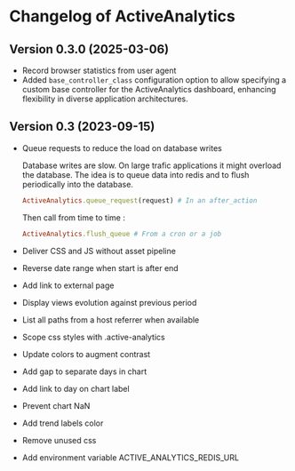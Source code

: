 # Changelog of ActiveAnalytics

## Version 0.3.0 (2025-03-06)

-   Record browser statistics from user agent
-   Added `base_controller_class` configuration option to allow specifying a custom base controller for the ActiveAnalytics dashboard,
    enhancing flexibility in diverse application architectures.

## Version 0.3 (2023-09-15)

*   Queue requests to reduce the load on database writes

    Database writes are slow. On large trafic applications it might overload the database.
    The idea is to queue data into redis and to flush periodically into the database.

    ```ruby
    ActiveAnalytics.queue_request(request) # In an after_action
    ```

    Then call from time to time :

    ```ruby
    ActiveAnalytics.flush_queue # From a cron or a job
    ```

*   Deliver CSS and JS without asset pipeline
*   Reverse date range when start is after end
*   Add link to external page
*   Display views evolution against previous period
*   List all paths from a host referrer when available
*   Scope css styles with .active-analytics
*   Update colors to augment contrast
*   Add gap to separate days in chart
*   Add link to day on chart label
*   Prevent chart NaN
*   Add trend labels color
*   Remove unused css
*   Add environment variable ACTIVE_ANALYTICS_REDIS_URL
